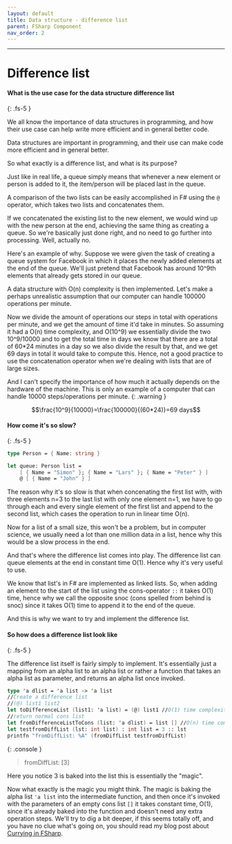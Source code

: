```yaml
---
layout: default
title: Data structure - difference list
parent: FSharp Component
nav_order: 2
---
```


----

# Difference list


#### What is the use case for the data structure difference list
{: .fs-5 }

We all know the importance of data structures in programming, and how their use case can help write more efficient and in general better code.

Data structures are important in programming, and their use can make code more efficient and in general better.

So what exactly is a difference list, and what is its purpose?

Just like in real life, a queue simply means that whenever a new element or person is added to it, the item/person will be placed last in the queue. 


A comparison of the two lists can be easily accomplished in F# using the `@` operator, which takes two lists and concatenates them. 

If we concatenated the existing list to the new element, we would wind up with the new person at the end, achieving the same thing as creating a queue. So we're basically just done right, and no need to go further into processing. Well, actually no.

Here's an example of why. Suppose we were given the task of creating a queue system for Facebook in which it places the newly added elements at the end of the queue. We'll just pretend that Facebook has around 10^9th elements that already gets stored in our queue. 

A data structure with O(n) complexity is then implemented. Let's make a perhaps unrealistic assumption that our computer can handle 100000 operations per minute.

Now we divide the amount of operations our steps in total with operations per minute, and we get the amount of time it'd take in minutes. So assuming it had a O(n) time complexity, and O(10^9) we essentially divide the two 10^9/10000 and to get the total time in days we know that there are a total of 60*24 minutes in a day so we also divide the result by that, and we get 69 days in total it would take to compute this. Hence, not a good practice to use the concatenation operator when we're dealing with lists that are of large sizes.

And I can't specify the importance of how much it actually depends on the hardware of the machine. This is only an example of a computer that can handle 10000 steps/operations per minute. 
{: .warning }


 ```math
\frac{10^9}{10000}=\frac{100000}{(60*24)}=69 days
```

#### How come it's so slow?
{: .fs-5 }

```fsharp
type Person = { Name: string }

let queue: Person list =
    [ { Name = "Simon" }; { Name = "Lars" }; { Name = "Peter" } ]
    @ [ { Name = "John" } ]
```

The reason why it's so slow is that when concenating the first list with, with three elements n=3 to the last list with only one element n=1, we have to go through each and every single element of the first list and append to the second list, which cases the operation to run in linear time O(n). 

Now for a list of a small size, this won't be a problem, but in computer science, we usually need a lot than one million data in a list, hence why this would be a slow process in the end. 

And that's where the difference list comes into play. The difference list can queue elements at the end in constant time O(1). Hence why it's very useful to use. 

We know that list's in F# are implemented as linked lists. So, when adding an element to the start of the list using the cons-operator `::` it takes O(1) time, hence why we call the opposite snoc (cons spelled from behind is snoc) since it takes O(1) time to append it to the end of the queue. 

And this is why we want to try and implement the difference list. 

#### So how does a difference list look like
{: .fs-5 }

The difference list itself is fairly simply to implement. It's essentially just a mapping from an alpha list to an alpha list or rather a function that takes an alpha list as parameter, and returns an alpha list once invoked. 
```fsharp
type 'a dlist = 'a list -> 'a list
//Create a difference list
//(@) list1 list2
let toDifferenceList (list1: 'a list) = (@) list1 //O(1) time complexity
//return normal cons list
let fromDifferenceListToCons (list: 'a dlist) = list [] //O(n) time complexity
let testfromDiffList (lst: int list) : int list = 3 :: lst
printfn "fromDiffList: %A" (fromDiffList testfromDiffList)
```

{: .console }
> fromDiffList: [3]

Here you notice 3 is baked into the list this is essentially the "magic". 

Now what exactly is the magic you might think. The magic is baking the alpha list `'a list` into the intermediate function, and then once it's invoked with the parameters of an empty cons list `[]` it takes constant time, O(1), since it's already baked into the function and doesn't need any extra operation steps. We'll try to dig a bit deeper, if this seems totally off, and you have no clue what's going on, you should read my blog post about [Currying in FSharp](another-page).

